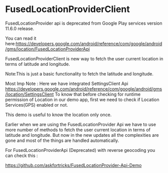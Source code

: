 # FusedLocationProviderClient
FusedLocationProvider api is deprecated from Google Play services version 11.6.0 release.

You can read it here:https://developers.google.com/android/reference/com/google/android/gms/location/FusedLocationProviderApi

FusedLocationProviderClient is new way to fetch the user current location in terms of latitude and longitude.

Note:This is just a basic functionality to fetch the latitude and longitude.

Most Imp Note : Here we have integrated SettingsClient Api
https://developers.google.com/android/reference/com/google/android/gms/location/SettingsClient 
To know that before checking for runtime permission of Location in our demo app, first we need to check if Location Services(GPS) enabled or not.

This demo is useful to know the location only once.

Earlier when we are using the FusedLocationProvider Api we have to use more number of methods to fetch the user current location in terms of latitude and longitude.
But now in the new updates all the complexities are gone and most of the things are handled automatically.

For FusedLocationProviderApi (Deprecated) with reverse geocoding you can check this :

https://github.com/askfortricks/FusedLocationProvider-Api-Demo


